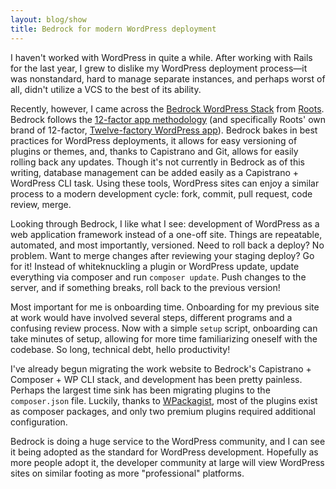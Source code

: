 ```yaml
---
layout: blog/show
title: Bedrock for modern WordPress deployment
---
```

I haven't worked with WordPress in quite a while. After working with Rails for the last year, I grew to dislike my WordPress deployment process—it was nonstandard, hard to manage separate instances, and perhaps worst of all, didn't utilize a VCS to the best of its ability.

Recently, however, I came across the [Bedrock WordPress Stack](http://roots.io/wordpress-stack/) from [Roots](http://roots.io). Bedrock follows the [12-factor app methodology](http://12factor.net/) (and specifically Roots' own brand of 12-factor, [Twelve-factory WordPress app](http://roots.io/twelve-factor-wordpress/)). Bedrock bakes in best practices for WordPress deployments, it allows for easy versioning of plugins or themes, and, thanks to Capistrano and Git, allows for easily rolling back any updates. Though it's not currently in Bedrock as of this writing, database management can be added easily as a Capistrano + WordPress CLI task. Using these tools, WordPress sites can enjoy a similar process to a modern development cycle: fork, commit, pull request, code review, merge.

Looking through Bedrock, I like what I see: development of WordPress as a web application framework instead of a one-off site. Things are repeatable, automated, and most importantly, versioned. Need to roll back a deploy? No problem. Want to merge changes after reviewing your staging deploy? Go for it! Instead of whiteknuckling a plugin or WordPress update, update everything via composer and run `composer update`. Push changes to the server, and if something breaks, roll back to the previous version!

Most important for me is onboarding time. Onboarding for my previous site at work would have involved several steps, different programs and a confusing review process. Now with a simple `setup` script, onboarding can take minutes of setup, allowing for more time familiarizing oneself with the codebase. So long, technical debt, hello productivity!

I've already begun migrating the work website to Bedrock's Capistrano + Composer + WP CLI stack, and development has been pretty painless. Perhaps the largest time sink has been migrating plugins to the `composer.json` file. Luckily, thanks to [WPackagist](http://wpackagist.org/), most of the plugins exist as composer packages, and only two premium plugins required additional configuration.

Bedrock is doing a huge service to the WordPress community, and I can see it being adopted as the standard for WordPress development. Hopefully as more people adopt it, the developer community at large will view WordPress sites on similar footing as more "professional" platforms.
